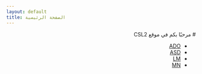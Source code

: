 ```yaml
---
layout: default
title: الصفحة الرئيسية
---
```


<div dir="rtl">
  # مرحبًا بكم في موقع CSL2

  - [ADO](ado.md)
  - [ASD](asd.md)
  - [LM](lm.md)
  - [MN](mn.md)
</div>
